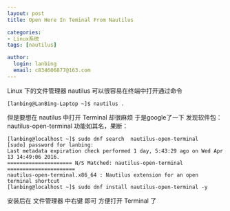 ```yaml
---
layout: post
title: Open Here In Teminal From Nautilus

categories:
- Linux系统
tags: [nautilus]

author:
  login: lanbing
  email: c834606877@163.com
---
```




Linux 下的文件管理器 nautilus 可以很容易在终端中打开通过命令

    [lanbing@LanBing-Laptop ~]$ nautilus .

但是要想在 nautilus 中打开 Terminal 却很麻烦 于是google了一下 发现软件包：nautilus-open-terminal 功能如其名，果断：

    [lanbing@localhost ~]$ sudo dnf search  nautilus-open-terminal
    [sudo] password for lanbing: 
    Last metadata expiration check performed 1 day, 5:43:29 ago on Wed Apr 13 14:49:06 2016.
    ===================== N/S Matched: nautilus-open-terminal ======================
    nautilus-open-terminal.x86_64 : Nautilus extension for an open terminal shortcut
    [lanbing@localhost ~]$ sudo dnf install nautilus-open-terminal -y

安装后在 文件管理器 中右键 即可 方便打开 Terminal 了
